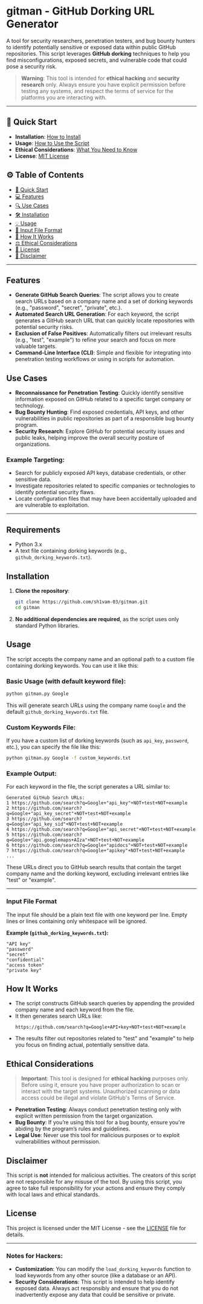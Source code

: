 # gitman - GitHub Dorking URL Generator

A tool for security researchers, penetration testers, and bug bounty hunters to identify potentially sensitive or exposed data within public GitHub repositories. This script leverages **GitHub dorking** techniques to help you find misconfigurations, exposed secrets, and vulnerable code that could pose a security risk.

> **Warning**: This tool is intended for **ethical hacking** and **security research** only. Always ensure you have explicit permission before testing any systems, and respect the terms of service for the platforms you are interacting with.
---

## 🚀 Quick Start

- **Installation**: [How to Install](#installation)
- **Usage**: [How to Use the Script](#usage)
- **Ethical Considerations**: [What You Need to Know](#ethical-considerations)
- **License**: [MIT License](#license)


## ⚙️ Table of Contents

- [🚀 Quick Start](#-quick-start)
- [💻 Features](#features)
- [🔍 Use Cases](#use-cases)
- [🛠 Installation](#installation)
- [💡 Usage](#usage)
- [📄 Input File Format](#input-file-format)
- [🔧 How It Works](#how-it-works)
- [⚖️ Ethical Considerations](#ethical-considerations)
- [📜 License](#license)
- [💬 Disclaimer](#disclaimer)

---


## Features

- **Generate GitHub Search Queries**: The script allows you to create search URLs based on a company name and a set of dorking keywords (e.g., "password", "secret", "private", etc.).
- **Automated Search URL Generation**: For each keyword, the script generates a GitHub search URL that can quickly locate repositories with potential security risks.
- **Exclusion of False Positives**: Automatically filters out irrelevant results (e.g., "test", "example") to refine your search and focus on more valuable targets.
- **Command-Line Interface (CLI)**: Simple and flexible for integrating into penetration testing workflows or using in scripts for automation.

## Use Cases

- **Reconnaissance for Penetration Testing**: Quickly identify sensitive information exposed on GitHub related to a specific target company or technology.
- **Bug Bounty Hunting**: Find exposed credentials, API keys, and other vulnerabilities in public repositories as part of a responsible bug bounty program.
- **Security Research**: Explore GitHub for potential security issues and public leaks, helping improve the overall security posture of organizations.

### Example Targeting:

- Search for publicly exposed API keys, database credentials, or other sensitive data.
- Investigate repositories related to specific companies or technologies to identify potential security flaws.
- Locate configuration files that may have been accidentally uploaded and are vulnerable to exploitation.

---
## Requirements

- Python 3.x
- A text file containing dorking keywords (e.g., `github_dorking_keywords.txt`).

## Installation

1. **Clone the repository**:
   ```bash
   git clone https://github.com/sh1vam-03/gitman.git
   cd gitman
   ```

2. **No additional dependencies are required**, as the script uses only standard Python libraries.

## Usage

The script accepts the company name and an optional path to a custom file containing dorking keywords. You can use it like this:

### Basic Usage (with default keyword file):

```bash
python gitman.py Google
```

This will generate search URLs using the company name `Google` and the default `github_dorking_keywords.txt` file.

### Custom Keywords File:

If you have a custom list of dorking keywords (such as `api_key`, `password`, etc.), you can specify the file like this:

```bash
python gitman.py Google -f custom_keywords.txt
```

### Example Output:

For each keyword in the file, the script generates a URL similar to:

```text
Generated GitHub Search URLs:
1 https://github.com/search?q=Google+"api_key"+NOT+test+NOT+example
2 https://github.com/search?q=Google+"api_key_secret"+NOT+test+NOT+example
3 https://github.com/search?q=Google+"api_key_sid"+NOT+test+NOT+example
4 https://github.com/search?q=Google+"api_secret"+NOT+test+NOT+example
5 https://github.com/search?q=Google+"api.googlemaps+AIza"+NOT+test+NOT+example
6 https://github.com/search?q=Google+"apidocs"+NOT+test+NOT+example
7 https://github.com/search?q=Google+"apikey"+NOT+test+NOT+example
...
```

These URLs direct you to GitHub search results that contain the target company name and the dorking keyword, excluding irrelevant entries like "test" or "example".

---

### Input File Format

The input file should be a plain text file with one keyword per line. Empty lines or lines containing only whitespace will be ignored.

**Example (`github_dorking_keywords.txt`):**
```text
"API key"
"password"
"secret"
"confidential"
"access token"
"private key"
```

## How It Works

- The script constructs GitHub search queries by appending the provided company name and each keyword from the file.
- It then generates search URLs like:
  ```
  https://github.com/search?q=Google+API+key+NOT+test+NOT+example
  ```
- The results filter out repositories related to "test" and "example" to help you focus on finding actual, potentially sensitive data.

## Ethical Considerations

> **Important**: This tool is designed for **ethical hacking** purposes only. Before using it, ensure you have proper authorization to scan or interact with the target systems. Unauthorized scanning or data access could be illegal and violate GitHub's Terms of Service.

- **Penetration Testing**: Always conduct penetration testing only with explicit written permission from the target organization.
- **Bug Bounty**: If you’re using this tool for a bug bounty, ensure you're abiding by the program’s rules and guidelines.
- **Legal Use**: Never use this tool for malicious purposes or to exploit vulnerabilities without permission.

## Disclaimer

This script is **not** intended for malicious activities. The creators of this script are not responsible for any misuse of the tool. By using this script, you agree to take full responsibility for your actions and ensure they comply with local laws and ethical standards.

## License

This project is licensed under the MIT License - see the [LICENSE](LICENSE) file for details.

---

### Notes for Hackers:

- **Customization**: You can modify the `load_dorking_keywords` function to load keywords from any other source (like a database or an API).
- **Security Considerations**: This script is intended to help identify exposed data. Always act responsibly and ensure that you do not inadvertently expose any data that could be sensitive or private.

